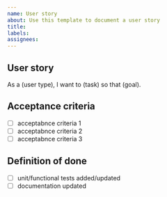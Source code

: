 ```yaml
---
name: User story
about: Use this template to document a user story
title: 
labels: 
assignees: 
---
```


## User story
As a (user type), I want to (task) so that (goal).

## Acceptance criteria
<!-- provide 1..n acceptance criteria to help further understand the requirement -->
- [ ] acceptabnce criteria 1
- [ ] acceptabnce criteria 2
- [ ] acceptabnce criteria 3

## Definition of done
<!-- this section is fixed and applies to all user story tickets -->
- [ ] unit/functional tests added/updated
- [ ] documentation updated
